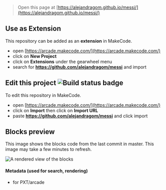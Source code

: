  


> Open this page at [https://alejandragom.github.io/messi/](https://alejandragom.github.io/messi/)

## Use as Extension

This repository can be added as an **extension** in MakeCode.

* open [https://arcade.makecode.com/](https://arcade.makecode.com/)
* click on **New Project**
* click on **Extensions** under the gearwheel menu
* search for **https://github.com/alejandragom/messi** and import

## Edit this project ![Build status badge](https://github.com/alejandragom/messi/workflows/MakeCode/badge.svg)

To edit this repository in MakeCode.

* open [https://arcade.makecode.com/](https://arcade.makecode.com/)
* click on **Import** then click on **Import URL**
* paste **https://github.com/alejandragom/messi** and click import

## Blocks preview

This image shows the blocks code from the last commit in master.
This image may take a few minutes to refresh.

![A rendered view of the blocks](https://github.com/alejandragom/messi/raw/master/.github/makecode/blocks.png)

#### Metadata (used for search, rendering)

* for PXT/arcade
<script src="https://makecode.com/gh-pages-embed.js"></script><script>makeCodeRender("{{ site.makecode.home_url }}", "{{ site.github.owner_name }}/{{ site.github.repository_name }}");</script>
